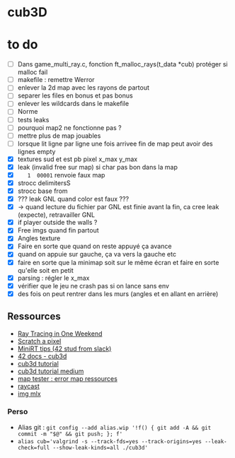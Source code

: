 # cub3D

# to do
- [ ] Dans game_multi_ray.c, fonction ft_malloc_rays(t_data *cub) protéger si malloc fail
- [ ] makefile : remettre Werror
- [ ] enlever la 2d map avec les rayons de partout
- [ ] separer les files en bonus et pas bonus
- [ ] enlever les wildcards dans le makefile
- [ ] Norme
- [ ] tests leaks
- [ ] pourquoi map2 ne fonctionne pas ?
- [ ] mettre plus de map jouables
- [ ] lorsque lit ligne par ligne une fois arrivee fin de map peut avoir des lignes empty
- [x] textures sud et est pb pixel x_max y_max
- [x] leak (invalid free sur map) si char pas bon dans la map
- [x] `   1  00001` renvoie faux map
- [x] strocc delimitersS
- [x] strocc base from
- [x] ??? leak GNL quand color est faux ???
- [x] -> quand lecture du fichier par GNL est finie avant la fin, ca cree leak (expecte), retravailler GNL
- [x] if player outside the walls ?
- [x] Free imgs quand fin partout
- [x] Angles texture
- [x] Faire en sorte que quand on reste appuyé ça avance
- [x] quand on appuie sur gauche, ça va vers la gauche etc
- [x] faire en sorte que la minimap soit sur le même écran et faire en sorte qu'elle soit en petit
- [x] parsing : régler le x_max
- [x] vérifier que le jeu ne crash pas si on lance sans env
- [x] des fois on peut rentrer dans les murs (angles et en allant en arrière)

## Ressources
* [Ray Tracing in One Weekend](https://raytracing.github.io/books/RayTracingInOneWeekend.html)
* [Scratch a pixel](https://www.scratchapixel.com/)
* [MiniRT tips (42 stud from slack)](https://github.com/RubenNijhuis/Mini-Ray-Tracer/blob/main/minirt_tips.md)
* [42 docs - cub3d](https://harm-smits.github.io/42docs/projects/cub3d)
* [cub3d tutorial](https://hackmd.io/@nszl/H1LXByIE2)
* [cub3d tutorial medium](https://medium.com/@afatir.ahmedfatir/cub3d-tutorial-af5dd31d2fcf)
* [map tester : error map ressources](https://github.com/DevJ2K/cub3d_map_tester.git)
* [raycast](https://www.permadi.com/tutorial/raycast/rayc7.html)
* [img mlx](https://github.com/keuhdall/images_example)

### Perso
* Alias git : ```git config --add alias.wip '!f() { git add -A && git commit -m "$@" && git push; }; f'```
* ```alias cub='valgrind -s --track-fds=yes --track-origins=yes --leak-check=full --show-leak-kinds=all ./cub3d'```